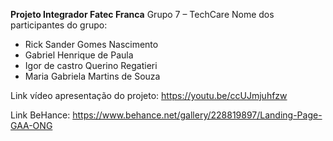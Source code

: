 **Projeto Integrador Fatec Franca**
Grupo 7 – TechCare 
Nome dos participantes do grupo:
-	Rick Sander Gomes Nascimento 
-	Gabriel Henrique de Paula 
-	Igor de castro Querino Regatieri
-	Maria Gabriela Martins de Souza
  
Link vídeo apresentação do projeto:
https://youtu.be/ccUJmjuhfzw

Link BeHance:
https://www.behance.net/gallery/228819897/Landing-Page-GAA-ONG
